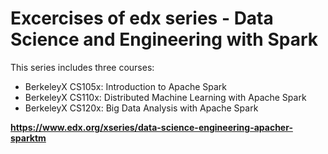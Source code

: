 # Excercises of edx series - Data Science and Engineering with Spark
This series includes three courses:
- BerkeleyX CS105x: Introduction to Apache Spark
- BerkeleyX CS110x: Distributed Machine Learning with Apache Spark 
- BerkeleyX CS120x: Big Data Analysis with Apache Spark

**https://www.edx.org/xseries/data-science-engineering-apacher-sparktm**
